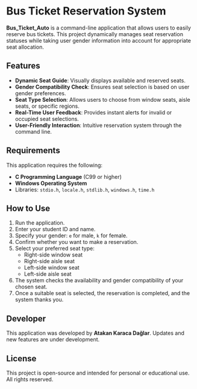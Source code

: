 # Bus Ticket Reservation System

**Bus_Ticket_Auto** is a command-line application that allows users to easily reserve bus tickets. This project dynamically manages seat reservation statuses while taking user gender information into account for appropriate seat allocation.

## Features

- **Dynamic Seat Guide**: Visually displays available and reserved seats.
- **Gender Compatibility Check**: Ensures seat selection is based on user gender preferences.
- **Seat Type Selection**: Allows users to choose from window seats, aisle seats, or specific regions.
- **Real-Time User Feedback**: Provides instant alerts for invalid or occupied seat selections.
- **User-Friendly Interaction**: Intuitive reservation system through the command line.

## Requirements

This application requires the following:

- **C Programming Language** (C99 or higher)
- **Windows Operating System**
- Libraries: `stdio.h`, `locale.h`, `stdlib.h`, `windows.h`, `time.h`

## How to Use

1. Run the application.
2. Enter your student ID and name.
3. Specify your gender: `e` for male, `k` for female.
4. Confirm whether you want to make a reservation.
5. Select your preferred seat type:
   - Right-side window seat
   - Right-side aisle seat
   - Left-side window seat
   - Left-side aisle seat
6. The system checks the availability and gender compatibility of your chosen seat.
7. Once a suitable seat is selected, the reservation is completed, and the system thanks you.

## Developer

This application was developed by **Atakan Karaca Dağlar**. Updates and new features are under development.

## License

This project is open-source and intended for personal or educational use. All rights reserved.
